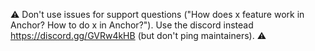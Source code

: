 ⚠️ Don't use issues for support questions ("How does x feature work in Anchor? How to do x in Anchor?"). Use the discord instead https://discord.gg/GVRw4kHB (but don't ping maintainers). ⚠️
